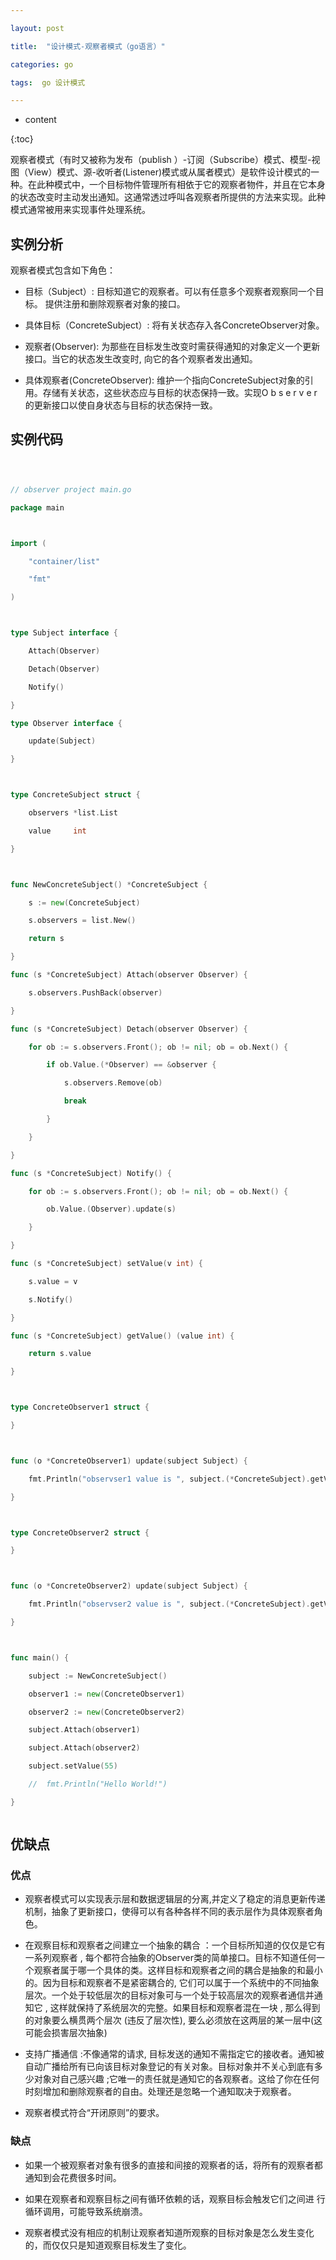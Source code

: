 ---
layout: post
title:  "设计模式-观察者模式（go语言）"
categories: go
tags:  go 设计模式
---

* content
{:toc}

观察者模式（有时又被称为发布（publish ）-订阅（Subscribe）模式、模型-视图（View）模式、源-收听者(Listener)模式或从属者模式）是软件设计模式的一种。在此种模式中，一个目标物件管理所有相依于它的观察者物件，并且在它本身的状态改变时主动发出通知。这通常透过呼叫各观察者所提供的方法来实现。此种模式通常被用来实现事件处理系统。

<!--excerpt-->

## 实例分析

观察者模式包含如下角色：

- 目标（Subject）: 目标知道它的观察者。可以有任意多个观察者观察同一个目标。 提供注册和删除观察者对象的接口。

- 具体目标（ConcreteSubject）:  将有关状态存入各ConcreteObserver对象。

- 观察者(Observer):  为那些在目标发生改变时需获得通知的对象定义一个更新接口。当它的状态发生改变时, 向它的各个观察者发出通知。

- 具体观察者(ConcreteObserver):   维护一个指向ConcreteSubject对象的引用。存储有关状态，这些状态应与目标的状态保持一致。实现O b s e r v e r的更新接口以使自身状态与目标的状态保持一致。

## 实例代码

```go

// observer project main.go
package main

import (
	"container/list"
	"fmt"
)

type Subject interface {
	Attach(Observer)
	Detach(Observer)
	Notify()
}
type Observer interface {
	update(Subject)
}

type ConcreteSubject struct {
	observers *list.List
	value     int
}

func NewConcreteSubject() *ConcreteSubject {
	s := new(ConcreteSubject)
	s.observers = list.New()
	return s
}
func (s *ConcreteSubject) Attach(observer Observer) {
	s.observers.PushBack(observer)
}
func (s *ConcreteSubject) Detach(observer Observer) {
	for ob := s.observers.Front(); ob != nil; ob = ob.Next() {
		if ob.Value.(*Observer) == &observer {
			s.observers.Remove(ob)
			break
		}
	}
}
func (s *ConcreteSubject) Notify() {
	for ob := s.observers.Front(); ob != nil; ob = ob.Next() {
		ob.Value.(Observer).update(s)
	}
}
func (s *ConcreteSubject) setValue(v int) {
	s.value = v
	s.Notify()
}
func (s *ConcreteSubject) getValue() (value int) {
	return s.value
}

type ConcreteObserver1 struct {
}

func (o *ConcreteObserver1) update(subject Subject) {
	fmt.Println("observser1 value is ", subject.(*ConcreteSubject).getValue())
}

type ConcreteObserver2 struct {
}

func (o *ConcreteObserver2) update(subject Subject) {
	fmt.Println("observser2 value is ", subject.(*ConcreteSubject).getValue())
}

func main() {
	subject := NewConcreteSubject()
	observer1 := new(ConcreteObserver1)
	observer2 := new(ConcreteObserver2)
	subject.Attach(observer1)
	subject.Attach(observer2)
	subject.setValue(55)
	//	fmt.Println("Hello World!")
}

```

## 优缺点

### 优点

- 观察者模式可以实现表示层和数据逻辑层的分离,并定义了稳定的消息更新传递机制，抽象了更新接口，使得可以有各种各样不同的表示层作为具体观察者角色。

- 在观察目标和观察者之间建立一个抽象的耦合 ：一个目标所知道的仅仅是它有一系列观察者 , 每个都符合抽象的Observer类的简单接口。目标不知道任何一个观察者属于哪一个具体的类。这样目标和观察者之间的耦合是抽象的和最小的。因为目标和观察者不是紧密耦合的, 它们可以属于一个系统中的不同抽象层次。一个处于较低层次的目标对象可与一个处于较高层次的观察者通信并通知它 , 这样就保持了系统层次的完整。如果目标和观察者混在一块 , 那么得到的对象要么横贯两个层次 (违反了层次性), 要么必须放在这两层的某一层中(这可能会损害层次抽象)

- 支持广播通信 :不像通常的请求, 目标发送的通知不需指定它的接收者。通知被自动广播给所有已向该目标对象登记的有关对象。目标对象并不关心到底有多少对象对自己感兴趣 ;它唯一的责任就是通知它的各观察者。这给了你在任何时刻增加和删除观察者的自由。处理还是忽略一个通知取决于观察者。

- 观察者模式符合“开闭原则”的要求。

### 缺点

- 如果一个被观察者对象有很多的直接和间接的观察者的话，将所有的观察者都通知到会花费很多时间。

-  如果在观察者和观察目标之间有循环依赖的话，观察目标会触发它们之间进  行循环调用，可能导致系统崩溃。

- 观察者模式没有相应的机制让观察者知道所观察的目标对象是怎么发生变化的，而仅仅只是知道观察目标发生了变化。

